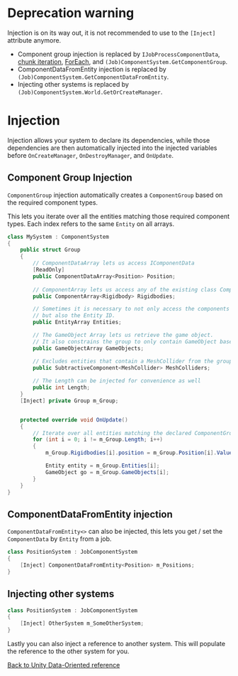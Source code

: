 # Deprecation warning

Injection is on its way out, it is not recommended to use to the `[Inject]` attribute anymore.

* Component group injection is replaced by `IJobProcessComponentData`, [chunk iteration](chunk_iteration.md), [ForEach](getting_started.md), and `(Job)ComponentSystem.GetComponentGroup`.
* ComponentDataFromEntity injection is replaced by `(Job)ComponentSystem.GetComponentDataFromEntity`.
* Injecting other systems is replaced by `(Job)ComponentSystem.World.GetOrCreateManager`.

# Injection

Injection allows your system to declare its dependencies, while those dependencies are then automatically injected into the injected variables before `OnCreateManager`, `OnDestroyManager`, and `OnUpdate`.

## Component Group Injection

`ComponentGroup` injection automatically creates a `ComponentGroup` based on the required component types.

This lets you iterate over all the entities matching those required component types.
Each index refers to the same `Entity` on all arrays.

```cs
class MySystem : ComponentSystem
{
    public struct Group
    {
        // ComponentDataArray lets us access IComponentData 
        [ReadOnly]
        public ComponentDataArray<Position> Position;
        
        // ComponentArray lets us access any of the existing class Component                
        public ComponentArray<Rigidbody> Rigidbodies;

        // Sometimes it is necessary to not only access the components
        // but also the Entity ID.
        public EntityArray Entities;

        // The GameObject Array lets us retrieve the game object.
        // It also constrains the group to only contain GameObject based entities.                  
        public GameObjectArray GameObjects;

        // Excludes entities that contain a MeshCollider from the group
        public SubtractiveComponent<MeshCollider> MeshColliders;
        
        // The Length can be injected for convenience as well 
        public int Length;
    }
    [Inject] private Group m_Group;


    protected override void OnUpdate()
    {
        // Iterate over all entities matching the declared ComponentGroup required types
        for (int i = 0; i != m_Group.Length; i++)
        {
            m_Group.Rigidbodies[i].position = m_Group.Position[i].Value;

            Entity entity = m_Group.Entities[i];
            GameObject go = m_Group.GameObjects[i];
        }
    }
}
```

## ComponentDataFromEntity injection

`ComponentDataFromEntity<>` can also be injected, this lets you get / set the `ComponentData` by `Entity` from a job. 

```cs
class PositionSystem : JobComponentSystem
{
    [Inject] ComponentDataFromEntity<Position> m_Positions;
}
```

## Injecting other systems

```cs
class PositionSystem : JobComponentSystem
{
    [Inject] OtherSystem m_SomeOtherSystem;
}
```

Lastly you can also inject a reference to another system. This will populate the reference to the other system for you.

[Back to Unity Data-Oriented reference](reference.md)
